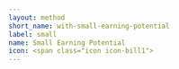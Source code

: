 ```yaml
---
layout: method
short_name: with-small-earning-potential
label: small
name: Small Earning Potential
icon: <span class="icon icon-bill1">
---
```

